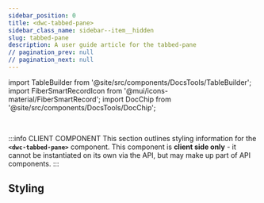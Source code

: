 ```yaml
---
sidebar_position: 0
title: <dwc-tabbed-pane>
sidebar_class_name: sidebar--item__hidden
slug: tabbed-pane
description: A user guide article for the tabbed-pane
// pagination_prev: null
// pagination_next: null
---
```


import TableBuilder from '@site/src/components/DocsTools/TableBuilder';
import FiberSmartRecordIcon from '@mui/icons-material/FiberSmartRecord';
import DocChip from '@site/src/components/DocsTools/DocChip';

<DocChip chip='shadow' />

<br />

:::info CLIENT COMPONENT
This section outlines styling information for the **`<dwc-tabbed-pane>`** component. This component is **client side only** - it cannot be instantiated on its own via the API, but may make up part of API components.
:::

## Styling

<TableBuilder name="dwc-tabbed-pane" noFilter />

